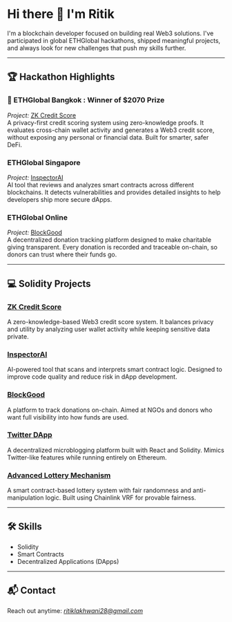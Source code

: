 # Hi there 👋 I'm Ritik

I'm a blockchain developer focused on building real Web3 solutions. I've participated in global ETHGlobal hackathons, shipped meaningful projects, and always look for new challenges that push my skills further.

---

## 🏆 Hackathon Highlights

### 🥇 ETHGlobal Bangkok : Winner of $2070 Prize  
*Project:* [ZK Credit Score](https://github.com/ritiklakhwani/zk-credit-score-eth-global-bangkok)  
A privacy-first credit scoring system using zero-knowledge proofs. It evaluates cross-chain wallet activity and generates a Web3 credit score, without exposing any personal or financial data. Built for smarter, safer DeFi.

### ETHGlobal Singapore  
*Project:* [InspectorAI](https://github.com/Krane-Apps/inspector-ai-eth-singapore-2024)  
AI tool that reviews and analyzes smart contracts across different blockchains. It detects vulnerabilities and provides detailed insights to help developers ship more secure dApps.

### ETHGlobal Online  
*Project:* [BlockGood](https://github.com/umershaikh123/blockGood)  
A decentralized donation tracking platform designed to make charitable giving transparent. Every donation is recorded and traceable on-chain, so donors can trust where their funds go.

---

## 💻 Solidity Projects

### [ZK Credit Score](https://github.com/ritiklakhwani/zk-credit-score-eth-global-bangkok)  
A zero-knowledge-based Web3 credit score system. It balances privacy and utility by analyzing user wallet activity while keeping sensitive data private.

### [InspectorAI](https://github.com/Krane-Apps/inspector-ai-eth-singapore-2024)  
AI-powered tool that scans and interprets smart contract logic. Designed to improve code quality and reduce risk in dApp development.

### [BlockGood](https://github.com/umershaikh123/blockGood)  
A platform to track donations on-chain. Aimed at NGOs and donors who want full visibility into how funds are used.

### [Twitter DApp](https://github.com/ritiklakhwani/twitter-dapp-using-react-solidity)  
A decentralized microblogging platform built with React and Solidity. Mimics Twitter-like features while running entirely on Ethereum.

### [Advanced Lottery Mechanism](https://github.com/ritiklakhwani/solidity-lottery-advanced-project)  
A smart contract-based lottery system with fair randomness and anti-manipulation logic. Built using Chainlink VRF for provable fairness.

---

## 🛠 Skills

- Solidity  
- Smart Contracts  
- Decentralized Applications (DApps)

---

## 📬 Contact

Reach out anytime: *ritiklakhwani28@gmail.com*

